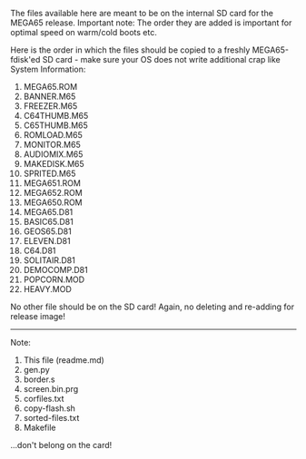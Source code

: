 The files available here are meant to be on the internal SD card for the MEGA65 release.
Important note: The order they are added is important for optimal speed on warm/cold boots etc.

Here is the order in which the files should be copied to a freshly MEGA65-fdisk'ed SD card - make
sure your OS does not write additional crap like System Information:

1. MEGA65.ROM
2. BANNER.M65
3. FREEZER.M65
4. C64THUMB.M65
5. C65THUMB.M65
6. ROMLOAD.M65
7. MONITOR.M65
8. AUDIOMIX.M65
9. MAKEDISK.M65
10. SPRITED.M65
11. MEGA651.ROM
12. MEGA652.ROM
13. MEGA650.ROM
14. MEGA65.D81
15. BASIC65.D81
16. GEOS65.D81
17. ELEVEN.D81
18. C64.D81
19. SOLITAIR.D81
20. DEMOCOMP.D81
21. POPCORN.MOD
22. HEAVY.MOD

No other file should be on the SD card! Again, no deleting and re-adding for release image!
___________________________________________________________________________________________

Note:

1. This file (readme.md)
2. gen.py
3. border.s
4. screen.bin.prg
5. corfiles.txt
6. copy-flash.sh
7. sorted-files.txt
8. Makefile

...don't belong on the card!
